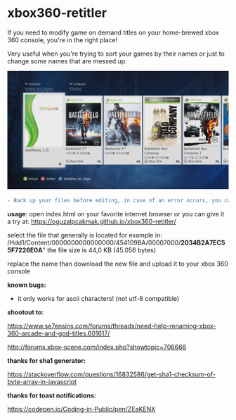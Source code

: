 # xbox360-retitler
If you need to modify game on demand titles on your home-brewed xbox 360 console, you're in the right place!

Very useful when you're trying to sort your games by their names or just to change some names that are messed up. 

![FFFE07D120240215072430303.png](images%2FFFFE07D120240215072430303.png)

```diff
- Back up your files before editing, in case of an error occurs, you can restore it
```

**usage**: open index.html on your favorite internet browser or you can give it a try at: https://oguzalpcakmak.github.io/xbox360-retitler/

select the file that generally is located for example in: /Hdd1/Content/0000000000000000/454109BA/00007000/**2034B2A7EC55F7226E0A**"
the file size is 44,0 KB (45.056 bytes)

replace the name than download the new file and upload it to your xbox 360 console

**known bugs:**

- it only works for ascii characters! (not utf-8 compatible)

**shootout to:**

https://www.se7ensins.com/forums/threads/need-help-renaming-xbox-360-arcade-and-god-titles.601617/

http://forums.xbox-scene.com/index.php?showtopic=706666

**thanks for sha1 generator:**

https://stackoverflow.com/questions/16832586/get-sha1-checksum-of-byte-array-in-javascript

**thanks for toast notifications:**

https://codepen.io/Coding-in-Public/pen/ZEaKENX

